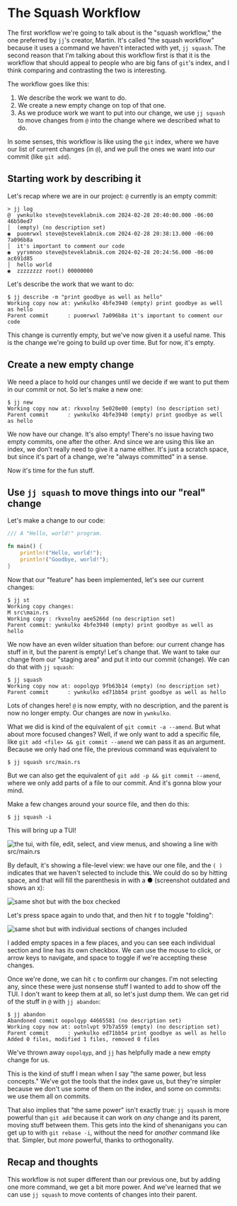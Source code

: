 # The Squash Workflow

The first workflow we're going to talk about is the "squash workflow," the one
preferred by `jj`'s creator, Martin. It's called "the squash workflow" because
it uses a command we haven't interacted with yet, `jj squash`. The second reason
that I'm talking about this workflow first is that it is the workflow that
should appeal to people who are big fans of `git`'s index, and I think comparing
and contrasting the two is interesting.

The workflow goes like this:

1. We describe the work we want to do.
2. We create a new empty change on top of that one.
3. As we produce work we want to put into our change, we use `jj squash` to move
   changes from `@` into the change where we described what to do.

In some senses, this workflow is like using the `git` index, where we have our
list of current changes (in `@`), and we pull the ones we want into our commit
(like `git add`).

## Starting work by describing it

Let's recap where we are in our project: `@` currently is an empty commit:

```console
> jj log
@  ywnkulko steve@steveklabnik.com 2024-02-28 20:40:00.000 -06:00 46b50ed7
│  (empty) (no description set)
◉  puomrwxl steve@steveklabnik.com 2024-02-28 20:38:13.000 -06:00 7a096b8a
│  it's important to comment our code
◉  yyrsmnoo steve@steveklabnik.com 2024-02-28 20:24:56.000 -06:00 ac691d85
│  hello world
◉  zzzzzzzz root() 00000000
```

Let's describe the work that we want to do:

```console
$ jj describe -m "print goodbye as well as hello"
Working copy now at: ywnkulko 4bfe3940 (empty) print goodbye as well as hello
Parent commit      : puomrwxl 7a096b8a it's important to comment our code
```

This change is currently empty, but we've now given it a useful name. This
is the change we're going to build up over time. But for now, it's empty.

## Create a new empty change

We need a place to hold our changes until we decide if we want to put them in
our commit or not. So let's make a new one:

```console
$ jj new
Working copy now at: rkvxolny 5e020e00 (empty) (no description set)
Parent commit      : ywnkulko 4bfe3940 (empty) print goodbye as well as hello
```

We now have our change. It's also empty! There's no issue having two empty
commits, one after the other. And since we are using this like an index, we
don't really need to give it a name either. It's just a scratch space, but 
since it's part of a change, we're "always committed" in a sense.

Now it's time for the fun stuff.

## Use `jj squash` to move things into our "real" change

Let's make a change to our code:

```rust
/// A "Hello, world!" program.

fn main() {
    println!("Hello, world!");
    println!("Goodbye, world!");
}
```

Now that our "feature" has been implemented, let's see our current changes:

```console
$ jj st
Working copy changes:
M src\main.rs
Working copy : rkvxolny aee5266d (no description set)
Parent commit: ywnkulko 4bfe3940 (empty) print goodbye as well as hello
```

We now have an even wilder situation than before: our current change has stuff
in it, but the parent is empty! Let's change that. We want to take our change
from our "staging area" and put it into our commit (change). We can do that with
`jj squash`:

```console
$ jj squash
Working copy now at: oopolqyp 9fb63b14 (empty) (no description set)
Parent commit      : ywnkulko ed71bb54 print goodbye as well as hello
```

Lots of changes here! `@` is now empty, with no description, and the parent is
now no longer empty. Our changes are now in `ywnkulko`.

What we did is kind of the equivalent of `git commit -a --amend`. But what about more
focused changes? Well, if we only want to add a specific file, like `git add
<file> && git commit --amend` we can pass it as an argument. Because we only had
one file, the previous command was equivalent to

```console
$ jj squash src/main.rs
```

But we can also get the equivalent of `git add -p && git commit --amend`, where
we only add parts of a file to our commit. And it's gonna blow your mind.

Make a few changes around your source file, and then do this:

```console
$ jj squash -i
```

This will bring up a TUI!

![the tui, with file, edit, select, and view menus, and showing a line with src/main.rs](../images/jj-squash-01.png)

By default, it's showing a file-level view: we have our one file, and the `( )` indicates that
we haven't selected to include this. We could do so by hitting space, and that
will fill the parenthesis in with a ● (screenshot outdated and shows an x):

![same shot but with the box checked](../images/jj-squash-02.png)

Let's press space again to undo that, and then hit `f` to toggle "folding":

![same shot but with individual sections of changes included](../images/jj-squash-03.png)

I added empty spaces in a few places, and you can see each individual section
and line has its own checkbox. We can use the mouse to click, or arrow keys to
navigate, and space to toggle if we're accepting these changes.

Once we're done, we can hit `c` to confirm our changes. I'm not selecting any,
since these were just nonsense stuff I wanted to add to show off the TUI. I
don't want to keep them at all, so let's just dump them. We can get rid of
the stuff in `@` with `jj abandon`:

```console
$ jj abandon
Abandoned commit oopolqyp 44665581 (no description set)
Working copy now at: ootnlvpt 97b7a559 (empty) (no description set)
Parent commit      : ywnkulko ed71bb54 print goodbye as well as hello
Added 0 files, modified 1 files, removed 0 files
```

We've thrown away `oopolqyp`, and `jj` has helpfully made a new empty change
for us. 

This is the kind of stuff I mean when I say "the same power, but less concepts."
We've got the tools that the index gave us, but they're simpler because we don't
use some of them on the index, and some on commits: we use them all on commits.

That also implies that "the same power" isn't exactly true: `jj squash` is
more powerful than `git add` because it can work on *any* change and its parent,
moving stuff between them. This gets into the kind of shenanigans you can get
up to with `git rebase -i`, without the need for *another* command like that.
Simpler, but *more* powerful, thanks to orthogonality.

## Recap and thoughts

This workflow is not super different than our previous one, but by adding one
more command, we get a bit more power. And we've learned that we can use
`jj squash` to move contents of changes into their parent.
